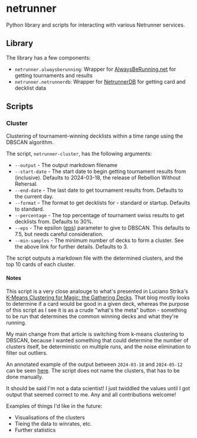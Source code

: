 # netrunner

Python library and scripts for interacting with various Netrunner services.

## Library

The library has a few components:

* `netrunner.alwaysberunning`: Wrapper for [AlwaysBeRunning.net](https://alwaysberunning.net/) for getting tournaments and results
* `netrunner.netrunnerdb`: Wrapper for [NetrunnerDB](https://netrunnerdb.com/) for getting card and decklist data

## Scripts

### Cluster

Clustering of tournament-winning decklists within a time range using the DBSCAN algorithm.

The script, `netrunner-cluster`, has the following arguments:

* `--output` - The output markdown filename
* `--start-date` - The start date to begin getting tournament results from (inclusive). Defaults to 2024-03-18, the release of Rebellion Without Rehersal.
* `--end-date` - The last date to get tournament results from. Defaults to the current day.
* `--format` - The format to get decklists for - standard or startup. Defaults to standard.
* `--percentage` - The top percentage of tournament swiss results to get decklists from. Defaults to 30%.
* `--eps` - The epsilon ([eps](https://scikit-learn.org/stable/modules/generated/sklearn.cluster.DBSCAN.html)) parameter to give to DBSCAN. This defaults to 7.5, but needs careful consideration.
* `--min-samples` - The minimum number of decks to form a cluster. See the above link for further details. Defaults to 3.

The script outputs a markdown file with the determined clusters, and the top 10 cards of each cluster.

#### Notes

This script is a very close analouge to what's presented in Luciano Strika's [K-Means Clustering for Magic: the Gathering Decks](https://strikingloo.github.io/k-means-clustering-magic-the-gathering). That blog mostly looks to determine if a card would be good in a given deck, whereas the purpose of this script as I see it is as a crude "what's the meta" button - something to be run that determines the common winning decks and what they're running.

My main change from that article is switching from k-means clustering to DBSCAN, because I wanted something that could determine the number of clusters itself, be deterministic on multiple runs, and the noise elimination to filter out outliers.

An annotated example of the output between `2024-03-18` and `2024-05-12` can be seen [here](https://wiki.3t.network/books/netrunner/page/standard-metagame-2024-05-12). The script does not name the clusters, that has to be done manually.

It should be said I'm not a data scientist! I just twiddled the values until I got output that seemed correct to me. Any and all contributions welcome!

Examples of things I'd like in the future:

* Visualisations of the clusters
* Tieing the data to winrates, etc.
* Further statistics